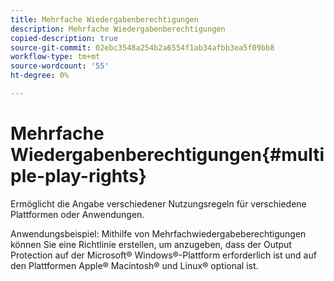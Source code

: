 ```yaml
---
title: Mehrfache Wiedergabenberechtigungen
description: Mehrfache Wiedergabenberechtigungen
copied-description: true
source-git-commit: 02ebc3548a254b2a6554f1ab34afbb3ea5f09bb8
workflow-type: tm+mt
source-wordcount: '55'
ht-degree: 0%

---
```


# Mehrfache Wiedergabenberechtigungen{#multiple-play-rights}

Ermöglicht die Angabe verschiedener Nutzungsregeln für verschiedene Plattformen oder Anwendungen.

Anwendungsbeispiel: Mithilfe von Mehrfachwiedergabeberechtigungen können Sie eine Richtlinie erstellen, um anzugeben, dass der Output Protection auf der Microsoft® Windows®-Plattform erforderlich ist und auf den Plattformen Apple® Macintosh® und Linux® optional ist.
